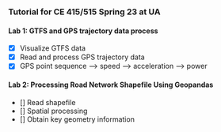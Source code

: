 ### Tutorial for CE 415/515 Spring 23 at UA


#### Lab 1: GTFS and GPS trajectory data process

- [x] Visualize GTFS data
- [x] Read and process GPS trajectory data
- [x] GPS point sequence --> speed --> acceleration --> power

#### Lab 2: Processing Road Network Shapefile Using Geopandas
- [] Read shapefile
- [] Spatial processing
- [] Obtain key geometry information

